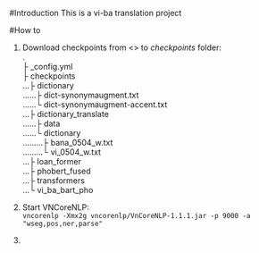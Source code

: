 #Introduction
This is a vi-ba translation project

#How to
1. Download checkpoints from <> to _checkpoints_ folder:   
.   
├ _config.yml   
├ checkpoints   
...├ dictionary   
......├ dict-synonymaugment.txt   
......└ dict-synonymaugment-accent.txt   
...├ dictionary_translate    
......├ data     
......└ dictionary    
.........├ bana_0504_w.txt   
.........└ vi_0504_w.txt       
...├ loan_former    
...├ phobert_fused    
...├ transformers   
...└ vi_ba_bart_pho  
1. Start VNCoreNLP:   
```vncorenlp -Xmx2g vncorenlp/VnCoreNLP-1.1.1.jar -p 9000 -a "wseg,pos,ner,parse"```

2. 